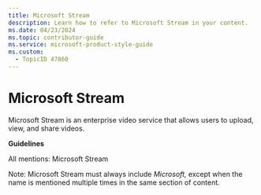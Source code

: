 ```yaml
---
title: Microsoft Stream
description: Learn how to refer to Microsoft Stream in your content.
ms.date: 04/23/2024
ms.topic: contributor-guide
ms.service: microsoft-product-style-guide
ms.custom:
  - TopicID 47860
---
```



# Microsoft Stream

Microsoft Stream is an enterprise video service that allows users to upload, view, and share videos.

**Guidelines**

All mentions: Microsoft Stream

Note: Microsoft Stream must always include *Microsoft,* except when the name is mentioned multiple times in the same section of content.
